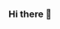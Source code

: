 ### Hi there 👋

<!--
- 🔭 I’m currently working on a python MINECRAFT(MineWorld)...
- 🌱 I’m currently learning python.pyglet...
- 👯 I’m looking to collaborate on good friend...
- 🤔 I’m looking for help with python.pyglet 3D...
- 💬 Ask me about Some simple python or C problems (such as 'if', 'else', 'else if(elif)'). 😁）
- 📫 How to reach me: In Github!
- 😄 Pronouns: newcomer.
- ⚡ Fun fact: I am an elementary school student!
-->
